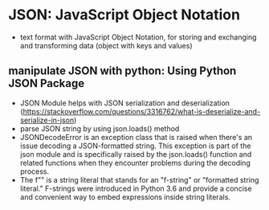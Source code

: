 # JSON: JavaScript Object Notation
 - text format with JavaScript Object Notation, for storing and exchanging and transforming data (object with keys and values)


## manipulate JSON with python: Using Python JSON Package
 - JSON Module helps with JSON serialization and deserialization
 (https://stackoverflow.com/questions/3316762/what-is-deserialize-and-serialize-in-json)
 - parse JSON string by using json.loads() method
 - JSONDecodeError is an exception class that is raised when there's an issue decoding a JSON-formatted string. This exception is part of the json module and is specifically raised by the json.loads() function and related functions when they encounter problems during the decoding process.
 - The f"" is a string literal that stands for an "f-string" or "formatted string literal." F-strings were introduced in Python 3.6 and provide a concise and convenient way to embed expressions inside string literals.

